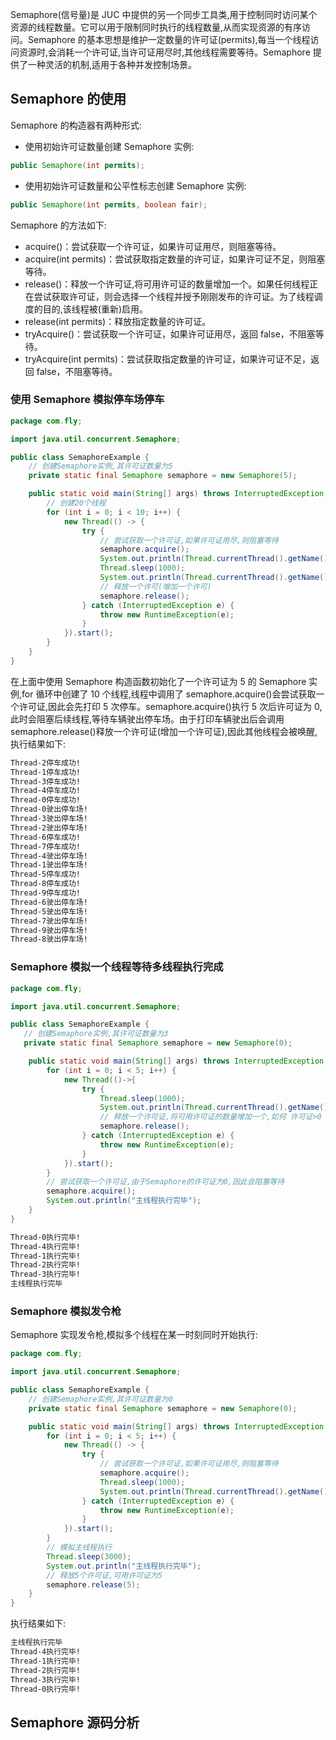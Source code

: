 Semaphore(信号量)是 JUC 中提供的另一个同步工具类,用于控制同时访问某个资源的线程数量。它可以用于限制同时执行的线程数量,从而实现资源的有序访问。Semaphore 的基本思想是维护一定数量的许可证(permits),每当一个线程访问资源时,会消耗一个许可证,当许可证用尽时,其他线程需要等待。Semaphore 提供了一种灵活的机制,适用于各种并发控制场景。

## Semaphore 的使用

Semaphore 的构造器有两种形式:

- 使用初始许可证数量创建 Semaphore 实例:

```java
public Semaphore(int permits);
```

- 使用初始许可证数量和公平性标志创建 Semaphore 实例:

```java
public Semaphore(int permits, boolean fair);
```

Semaphore 的方法如下:

- acquire()：尝试获取一个许可证，如果许可证用尽，则阻塞等待。
- acquire(int permits)：尝试获取指定数量的许可证，如果许可证不足，则阻塞等待。
- release()：释放一个许可证,将可用许可证的数量增加一个。如果任何线程正在尝试获取许可证，则会选择一个线程并授予刚刚发布的许可证。为了线程调度的目的,该线程被(重新)启用。
- release(int permits)：释放指定数量的许可证。
- tryAcquire()：尝试获取一个许可证，如果许可证用尽，返回 false，不阻塞等待。
- tryAcquire(int permits)：尝试获取指定数量的许可证，如果许可证不足，返回 false，不阻塞等待。

### 使用 Semaphore 模拟停车场停车

```java
package com.fly;

import java.util.concurrent.Semaphore;

public class SemaphoreExample {
    // 创建Semaphore实例,其许可证数量为5
    private static final Semaphore semaphore = new Semaphore(5);

    public static void main(String[] args) throws InterruptedException {
        // 创建20个线程
        for (int i = 0; i < 10; i++) {
            new Thread(() -> {
                try {
                    // 尝试获取一个许可证,如果许可证用尽,则阻塞等待
                    semaphore.acquire();
                    System.out.println(Thread.currentThread().getName() + "停车成功!");
                    Thread.sleep(1000);
                    System.out.println(Thread.currentThread().getName() + "驶出停车场!");
                    // 释放一个许可(增加一个许可)
                    semaphore.release();
                } catch (InterruptedException e) {
                    throw new RuntimeException(e);
                }
            }).start();
        }
    }
}
```

在上面中使用 Semaphore 构造函数初始化了一个许可证为 5 的 Semaphore 实例,for 循环中创建了 10 个线程,线程中调用了 semaphore.acquire()会尝试获取一个许可证,因此会先打印 5 次停车。semaphore.acquire()执行 5 次后许可证为 0,此时会阻塞后续线程,等待车辆驶出停车场。由于打印车辆驶出后会调用 semaphore.release()释放一个许可证(增加一个许可证),因此其他线程会被唤醒,执行结果如下:

```txt
Thread-2停车成功!
Thread-1停车成功!
Thread-3停车成功!
Thread-4停车成功!
Thread-0停车成功!
Thread-0驶出停车场!
Thread-3驶出停车场!
Thread-2驶出停车场!
Thread-6停车成功!
Thread-7停车成功!
Thread-4驶出停车场!
Thread-1驶出停车场!
Thread-5停车成功!
Thread-8停车成功!
Thread-9停车成功!
Thread-6驶出停车场!
Thread-5驶出停车场!
Thread-7驶出停车场!
Thread-9驶出停车场!
Thread-8驶出停车场!
```

### Semaphore 模拟一个线程等待多线程执行完成

```java
package com.fly;

import java.util.concurrent.Semaphore;

public class SemaphoreExample {
   // 创建Semaphore实例,其许可证数量为3
   private static final Semaphore semaphore = new Semaphore(0);

    public static void main(String[] args) throws InterruptedException {
        for (int i = 0; i < 5; i++) {
            new Thread(()->{
                try {
                    Thread.sleep(1000);
                    System.out.println(Thread.currentThread().getName()+"执行完毕!");
                    // 释放一个许可证,将可用许可证的数量增加一个,如何 许可证>0 则等待的线程将被唤醒执行
                    semaphore.release();
                } catch (InterruptedException e) {
                    throw new RuntimeException(e);
                }
            }).start();
        }
        // 尝试获取一个许可证,由于Semaphore的许可证为0,因此会阻塞等待
        semaphore.acquire();
        System.out.println("主线程执行完毕");
    }
}
```

```txt
Thread-0执行完毕!
Thread-4执行完毕!
Thread-1执行完毕!
Thread-2执行完毕!
Thread-3执行完毕!
主线程执行完毕
```

### Semaphore 模拟发令枪

Semaphore 实现发令枪,模拟多个线程在某一时刻同时开始执行:

```java
package com.fly;

import java.util.concurrent.Semaphore;

public class SemaphoreExample {
    // 创建Semaphore实例,其许可证数量为0
    private static final Semaphore semaphore = new Semaphore(0);

    public static void main(String[] args) throws InterruptedException {
        for (int i = 0; i < 5; i++) {
            new Thread(() -> {
                try {
                    // 尝试获取一个许可证,如果许可证用尽,则阻塞等待
                    semaphore.acquire();
                    Thread.sleep(1000);
                    System.out.println(Thread.currentThread().getName() + "执行完毕!");
                } catch (InterruptedException e) {
                    throw new RuntimeException(e);
                }
            }).start();
        }
        // 模拟主线程执行
        Thread.sleep(3000);
        System.out.println("主线程执行完毕");
        // 释放5个许可证,可用许可证为5
        semaphore.release(5);
    }
}
```

执行结果如下:

```txt
主线程执行完毕
Thread-4执行完毕!
Thread-1执行完毕!
Thread-2执行完毕!
Thread-3执行完毕!
Thread-0执行完毕!
```

## Semaphore 源码分析
